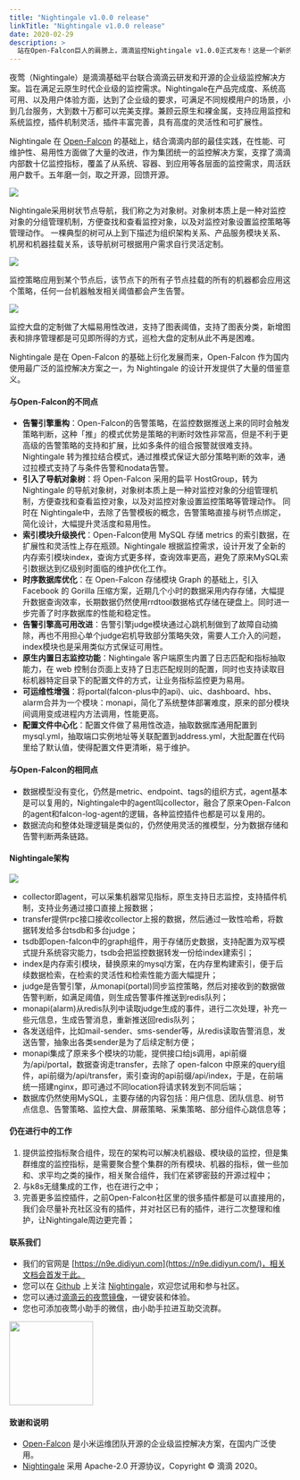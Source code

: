 ```yaml
---
title: "Nightingale v1.0.0 release"
linkTitle: "Nightingale v1.0.0 release"
date: 2020-02-29
description: >
  站在Open-Falcon巨人的肩膀上，滴滴监控Nightingale v1.0.0正式发布！这是一个新的征程，我们始终不忘初心，将运维监控做到极致！
---
```


夜莺（Nightingale）是滴滴基础平台联合滴滴云研发和开源的企业级监控解决方案。旨在满足云原生时代企业级的监控需求。Nightingale在产品完成度、系统高可用、以及用户体验方面，达到了企业级的要求，可满足不同规模用户的场景，小到几台服务，大到数十万都可以完美支撑。兼顾云原生和裸金属，支持应用监控和系统监控，插件机制灵活，插件丰富完善，具有高度的灵活性和可扩展性。

Nightingale 在 [Open-Falcon](https://github.com/open-falcon) 的基础上，结合滴滴内部的最佳实践，在性能、可维护性、易用性方面做了大量的改进，作为集团统一的监控解决方案，支撑了滴滴内部数十亿监控指标，覆盖了从系统、容器、到应用等各层面的监控需求，周活跃用户数千。五年磨一剑，取之开源，回馈开源。

![](https://s3-gz01.didistatic.com/n9e-pub/image/n9e-tree.png)

Nightingale采用树状节点导航，我们称之为对象树。对象树本质上是一种对监控对象的分组管理机制，方便查找和查看监控对象，以及对监控对象设置监控策略等管理动作。 一棵典型的树可从上到下描述为组织架构关系、产品服务模块关系、机房和机器挂载关系，该导航树可根据用户需求自行灵活定制。

![](https://s3-gz01.didistatic.com/n9e-pub/image/n9e-stra.png)

监控策略应用到某个节点后，该节点下的所有子节点挂载的所有的机器都会应用这个策略，任何一台机器触发相关阈值都会产生告警。

![](https://s3-gz01.didistatic.com/n9e-pub/image/n9e-screen.png)

监控大盘的定制做了大幅易用性改进，支持了图表阈值，支持了图表分类，新增图表和排序管理都是可见即所得的方式，巡检大盘的定制从此不再是困难。


Nightingale 是在 Open-Falcon 的基础上衍化发展而来，Open-Falcon 作为国内使用最广泛的监控解决方案之一，为 Nightingale 的设计开发提供了大量的借鉴意义。

#### 与Open-Falcon的不同点

- **告警引擎重构**：Open-Falcon的告警策略，在监控数据推送上来的同时会触发策略判断，这种「推」的模式优势是策略的判断时效性非常高，但是不利于更高级的告警策略的支持和扩展，比如多条件的组合报警就很难支持。Nightingale 转为推拉结合模式，通过推模式保证大部分策略判断的效率，通过拉模式支持了与条件告警和nodata告警。
- **引入了导航对象树**：将 Open-Falcon 采用的扁平 HostGroup，转为 Nightingale 的导航对象树，对象树本质上是一种对监控对象的分组管理机制，方便查找和查看监控对象，以及对监控对象设置监控策略等管理动作。 同时在 Nightingale中，去除了告警模板的概念，告警策略直接与树节点绑定，简化设计，大幅提升灵活度和易用性。
- **索引模块升级换代**：Open-Falcon使用 MySQL 存储 metrics 的索引数据，在扩展性和灵活性上存在瓶颈。Nightingale 根据监控需求，设计开发了全新的内存索引模块index，查询方式更多样，查询效率更高，避免了原来MySQL索引数据达到亿级别时面临的维护优化工作。
- **时序数据库优化**：在 Open-Falcon 存储模块 Graph 的基础上，引入 Facebook 的 Gorilla 压缩方案，近期几个小时的数据采用内存存储，大幅提升数据查询效率，长期数据仍然使用rrdtool数据格式存储在硬盘上。同时进一步完善了时序数据库的性能和稳定性。
- **告警引擎高可用改进**：告警引擎judge模块通过心跳机制做到了故障自动摘除，再也不用担心单个judge宕机导致部分策略失效，需要人工介入的问题，index模块也是采用类似方式保证可用性。
- **原生内置日志监控功能**：Nightingale 客户端原生内置了日志匹配和指标抽取能力，在 web 控制台页面上支持了日志匹配规则的配置，同时也支持读取目标机器特定目录下的配置文件的方式，让业务指标监控更为易用。
- **可运维性增强**：将portal(falcon-plus中的api)、uic、dashboard、hbs、alarm合并为一个模块：monapi，简化了系统整体部署难度，原来的部分模块间调用变成进程内方法调用，性能更高。
- **配置文件中心化**：配置文件做了易用性改造，抽取数据库通用配置到mysql.yml，抽取端口实例地址等关联配置到address.yml，大批配置在代码里给了默认值，使得配置文件更清晰，易于维护。

#### 与Open-Falcon的相同点

- 数据模型没有变化，仍然是metric、endpoint、tags的组织方式，agent基本是可以复用的，Nightingale中的agent叫collector，融合了原来Open-Falcon的agent和falcon-log-agent的逻辑，各种监控插件也都是可以复用的。
- 数据流向和整体处理逻辑是类似的，仍然使用灵活的推模型，分为数据存储和告警判断两条链路。

#### Nightingale架构

![](https://s3-gz01.didistatic.com/n9e-pub/image/n9e-arch.png)

- collector即agent，可以采集机器常见指标，原生支持日志监控，支持插件机制，支持业务通过接口直接上报数据；
- transfer提供rpc接口接收collector上报的数据，然后通过一致性哈希，将数据转发给多台tsdb和多台judge；
- tsdb即open-falcon中的graph组件，用于存储历史数据，支持配置为双写模式提升系统容灾能力，tsdb会把监控数据转发一份给index建索引；
- index是内存索引模块，替换原来的mysql方案，在内存里构建索引，便于后续数据检索，在检索的灵活性和检索性能方面大幅提升；
- judge是告警引擎，从monapi(portal)同步监控策略，然后对接收到的数据做告警判断，如满足阈值，则生成告警事件推送到redis队列；
- monapi(alarm)从redis队列中读取judge生成的事件，进行二次处理，补充一些元信息，生成告警消息，重新推送回redis队列；
- 各发送组件，比如mail-sender、sms-sender等，从redis读取告警消息，发送告警，抽象出各类sender是为了后续定制方便；
- monapi集成了原来多个模块的功能，提供接口给js调用，api前缀为/api/portal，数据查询走transfer，去除了 open-falcon 中原来的query组件，api前缀为/api/transfer，索引查询的api前缀/api/index，于是，在前端统一搭建nginx，即可通过不同location将请求转发到不同后端；
- 数据库仍然使用MySQL，主要存储的内容包括：用户信息、团队信息、树节点信息、告警策略、监控大盘、屏蔽策略、采集策略、部分组件心跳信息等；


#### 仍在进行中的工作

1. 提供监控指标聚合组件，现在的架构可以解决机器级、模块级的监控，但是集群维度的监控指标，是需要聚合整个集群的所有模块、机器的指标，做一些加和、求平均之类的操作，相关聚合组件，我们在紧锣密鼓的开源过程中；
2. 与k8s无缝集成的工作，也在进行之中；
3. 完善更多监控插件，之前Open-Falcon社区里的很多插件都是可以直接用的，我们会尽量补充社区没有的插件，并对社区已有的插件，进行二次整理和维护，让Nightingale周边更完善；

#### 联系我们

- 我们的官网是 [https://n9e.didiyun.com](https://n9e.didiyun.com/)，相关文档会首发于此。
- 您可以在 [Github](https://github.com/didi/nightingale) 上关注 [Nightingale](https://github.com/didi/nightingale)，欢迎您试用和参与社区。
- 您可以通过[滴滴云的夜莺镜像](http://n9e.didiyun.com/docs/install/didiyun/)，一键安装和体验。
- 您也可添加夜莺小助手的微信，由小助手拉进互助交流群。

<img src="https://s3-gz01.didistatic.com/n9e-pub/image/n9e-invite.png" width="150">

#### 致谢和说明

- [Open-Falcon](http://open-falcon.org) 是小米运维团队开源的企业级监控解决方案，在国内广泛使用。
- [Nightingale](http://n9e.didiyun.com) 采用 Apache-2.0 开源协议，Copyright © 滴滴 2020。


